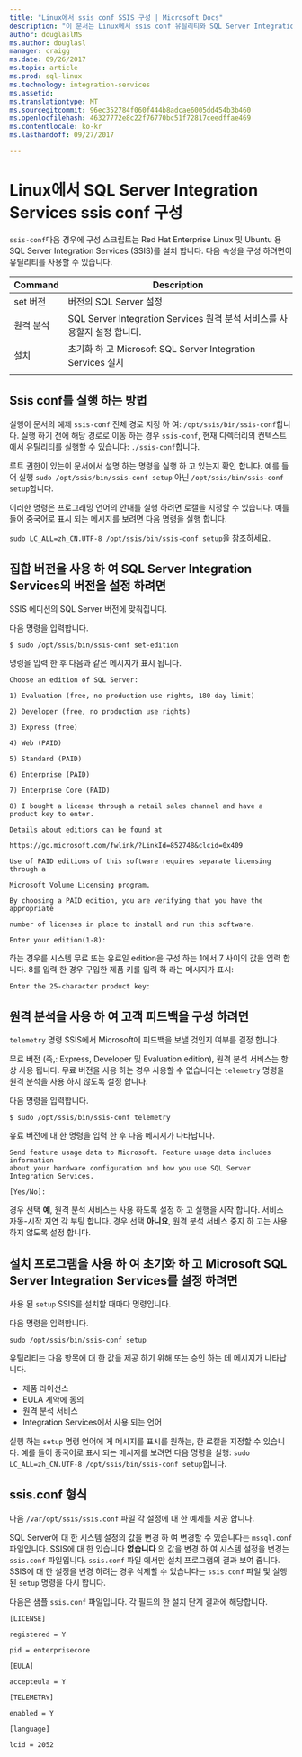 ```yaml
---
title: "Linux에서 ssis conf SSIS 구성 | Microsoft Docs"
description: "이 문서는 Linux에서 ssis conf 유틸리티와 SQL Server Integration Services를 구성 하는 방법을 보여 줍니다."
author: douglaslMS
ms.author: douglasl
manager: craigg
ms.date: 09/26/2017
ms.topic: article
ms.prod: sql-linux
ms.technology: integration-services
ms.assetid: 
ms.translationtype: MT
ms.sourcegitcommit: 96ec352784f060f444b8adcae6005dd454b3b460
ms.openlocfilehash: 46327772e8c22f76770bc51f72817ceedffae469
ms.contentlocale: ko-kr
ms.lasthandoff: 09/27/2017

---
```

# <a name="configure-sql-server-integration-services-on-linux-with-ssis-conf"></a>Linux에서 SQL Server Integration Services ssis conf 구성

`ssis-conf`다음 경우에 구성 스크립트는 Red Hat Enterprise Linux 및 Ubuntu 용 SQL Server Integration Services (SSIS)를 설치 합니다. 다음 속성을 구성 하려면이 유틸리티를 사용할 수 있습니다.

| Command | Description |
|-------------|---------------------------------------------------------------------|
| set 버전 | 버전의 SQL Server 설정                                       |
| 원격 분석   | SQL Server Integration Services 원격 분석 서비스를 사용할지 설정 합니다. |
| 설치       | 초기화 하 고 Microsoft SQL Server Integration Services 설치      |
|||

## <a name="how-to-run-ssis-conf"></a>Ssis conf를 실행 하는 방법

실행이 문서의 예제 `ssis-conf` 전체 경로 지정 하 여: `/opt/ssis/bin/ssis-conf`합니다. 실행 하기 전에 해당 경로로 이동 하는 경우 `ssis-conf`, 현재 디렉터리의 컨텍스트에서 유틸리티를 실행할 수 있습니다: `./ssis-conf`합니다.

루트 권한이 있는이 문서에서 설명 하는 명령을 실행 하 고 있는지 확인 합니다. 예를 들어 실행 `sudo /opt/ssis/bin/ssis-conf setup` 아닌 `/opt/ssis/bin/ssis-conf setup`합니다.

이러한 명령은 프로그래밍 언어의 안내를 실행 하려면 로캘을 지정할 수 있습니다. 예를 들어 중국어로 표시 되는 메시지를 보려면 다음 명령을 실행 합니다.

`sudo LC_ALL=zh_CN.UTF-8 /opt/ssis/bin/ssis-conf setup`을 참조하세요.

## <a name="use-set-edition-to-set-the-edition-of-sql-server-integration-services"></a>집합 버전을 사용 하 여 SQL Server Integration Services의 버전을 설정 하려면

SSIS 에디션의 SQL Server 버전에 맞춰집니다.

다음 명령을 입력합니다.

`$ sudo /opt/ssis/bin/ssis-conf set-edition`

명령을 입력 한 후 다음과 같은 메시지가 표시 됩니다.

```
Choose an edition of SQL Server:

1) Evaluation (free, no production use rights, 180-day limit)

2) Developer (free, no production use rights)

3) Express (free)

4) Web (PAID)

5) Standard (PAID)

6) Enterprise (PAID)

7) Enterprise Core (PAID)

8) I bought a license through a retail sales channel and have a product key to enter.

Details about editions can be found at

https://go.microsoft.com/fwlink/?LinkId=852748&clcid=0x409

Use of PAID editions of this software requires separate licensing through a

Microsoft Volume Licensing program.

By choosing a PAID edition, you are verifying that you have the appropriate

number of licenses in place to install and run this software.

Enter your edition(1-8):
```

하는 경우를 시스템 무료 또는 유료일 edition을 구성 하는 1에서 7 사이의 값을 입력 합니다. 8를 입력 한 경우 구입한 제품 키를 입력 하 라는 메시지가 표시:

```
Enter the 25-character product key:
```

## <a name="use-telemetry-to-configure-customer-feedback"></a>원격 분석을 사용 하 여 고객 피드백을 구성 하려면

`telemetry` 명령 SSIS에서 Microsoft에 피드백을 보낼 것인지 여부를 결정 합니다.

무료 버전 (즉,: Express, Developer 및 Evaluation edition), 원격 분석 서비스는 항상 사용 됩니다. 무료 버전을 사용 하는 경우 사용할 수 없습니다는 `telemetry` 명령을 원격 분석을 사용 하지 않도록 설정 합니다.

다음 명령을 입력합니다.

`$ sudo /opt/ssis/bin/ssis-conf telemetry`

유료 버전에 대 한 명령을 입력 한 후 다음 메시지가 나타납니다.

```
Send feature usage data to Microsoft. Feature usage data includes information
about your hardware configuration and how you use SQL Server Integration Services.

[Yes/No]:
```

경우 선택 **예**, 원격 분석 서비스는 사용 하도록 설정 하 고 실행을 시작 합니다. 서비스 자동-시작 지연 각 부팅 합니다. 경우 선택 **아니요**, 원격 분석 서비스 중지 하 고는 사용 하지 않도록 설정 합니다.

## <a name="use-setup-to-initialize-and-set-up-microsoft-sql-server-integration-services"></a>설치 프로그램을 사용 하 여 초기화 하 고 Microsoft SQL Server Integration Services를 설정 하려면

사용 된 `setup` SSIS를 설치할 때마다 명령입니다.

다음 명령을 입력합니다.

`sudo /opt/ssis/bin/ssis-conf setup`

유틸리티는 다음 항목에 대 한 값을 제공 하기 위해 또는 승인 하는 데 메시지가 나타납니다.
-   제품 라이선스
-   EULA 계약에 동의
-   원격 분석 서비스
-   Integration Services에서 사용 되는 언어

실행 하는 `setup` 명령 언어에 게 메시지를 표시를 원하는, 한 로캘을 지정할 수 있습니다. 예를 들어 중국어로 표시 되는 메시지를 보려면 다음 명령을 실행: `sudo LC_ALL=zh_CN.UTF-8 /opt/ssis/bin/ssis-conf setup`합니다.

## <a name="ssisconf-format"></a>ssis.conf 형식

다음 `/var/opt/ssis/ssis.conf` 파일 각 설정에 대 한 예제를 제공 합니다.

SQL Server에 대 한 시스템 설정의 값을 변경 하 여 변경할 수 있습니다는 `mssql.conf` 파일입니다. SSIS에 대 한 있습니다 **없습니다** 의 값을 변경 하 여 시스템 설정을 변경는 `ssis.conf` 파일입니다. `ssis.conf` 파일 에서만 설치 프로그램의 결과 보여 줍니다. SSIS에 대 한 설정을 변경 하려는 경우 삭제할 수 있습니다는 `ssis.conf` 파일 및 실행 된 `setup` 명령을 다시 합니다.

다음은 샘플 `ssis.conf` 파일입니다. 각 필드의 한 설치 단계 결과에 해당합니다.

```
[LICENSE]
                       
registered = Y        
                       
pid = enterprisecore  
                       
[EULA]
                       
accepteula = Y        
                       
[TELEMETRY]
                       
enabled = Y           
                       
[language]
                       
lcid = 2052
```
